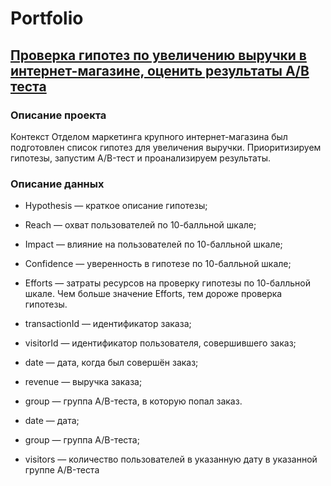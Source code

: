 # Portfolio
## [Проверка гипотез по увеличению выручки в интернет-магазине, оценить результаты A/B теста](https://nbviewer.jupyter.org/github/KseniyaCherednikova/projects/blob/main/%D0%98%D0%BD%D1%82%D0%B5%D1%80%D0%BD%D0%B5%D1%82_%D0%BC%D0%B0%D0%B3%D0%B0%D0%B7%D0%B8%D0%BD_AB/%D0%98%D0%BD%D1%82%D0%B5%D1%80%D0%BD%D0%B5%D1%82_%D0%BC%D0%B0%D0%B3%D0%B0%D0%B7%D0%B8%D0%BD_AB.ipynb)
### Описание проекта
Контекст
Отделом маркетинга крупного интернет-магазина был подготовлен список гипотез для увеличения выручки.
Приоритизируем гипотезы, запустим A/B-тест и проанализируем результаты.


### Описание данных

- Hypothesis — краткое описание гипотезы;
- Reach — охват пользователей по 10-балльной шкале;
- Impact — влияние на пользователей по 10-балльной шкале;
- Confidence — уверенность в гипотезе по 10-балльной шкале;
- Efforts — затраты ресурсов на проверку гипотезы по 10-балльной шкале. Чем больше значение Efforts, тем дороже проверка гипотезы.

- transactionId — идентификатор заказа;
- visitorId — идентификатор пользователя, совершившего заказ;
- date — дата, когда был совершён заказ;
- revenue — выручка заказа;
- group — группа A/B-теста, в которую попал заказ.

- date — дата;
- group — группа A/B-теста;
- visitors — количество пользователей в указанную дату в указанной группе A/B-теста
